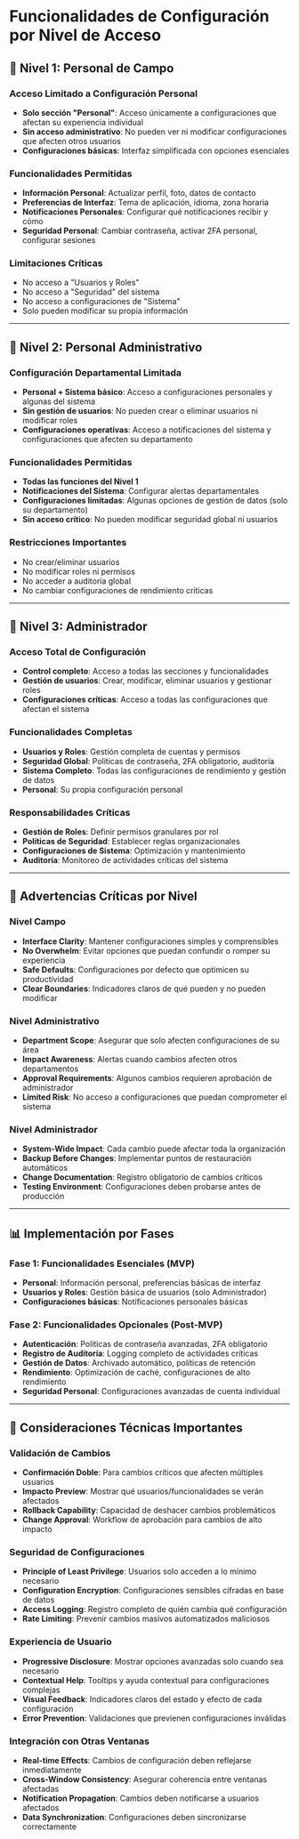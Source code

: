 # Funcionalidades de Configuración por Nivel de Acceso

## 🔧 **Nivel 1: Personal de Campo**

### **Acceso Limitado a Configuración Personal**
- **Solo sección "Personal"**: Acceso únicamente a configuraciones que afectan su experiencia individual
- **Sin acceso administrativo**: No pueden ver ni modificar configuraciones que afecten otros usuarios
- **Configuraciones básicas**: Interfaz simplificada con opciones esenciales

### **Funcionalidades Permitidas**
- **Información Personal**: Actualizar perfil, foto, datos de contacto
- **Preferencias de Interfaz**: Tema de aplicación, idioma, zona horaria
- **Notificaciones Personales**: Configurar qué notificaciones recibir y cómo
- **Seguridad Personal**: Cambiar contraseña, activar 2FA personal, configurar sesiones

### **Limitaciones Críticas**
- No acceso a "Usuarios y Roles"
- No acceso a "Seguridad" del sistema
- No acceso a configuraciones de "Sistema"
- Solo pueden modificar su propia información

---

## 👔 **Nivel 2: Personal Administrativo**

### **Configuración Departamental Limitada**
- **Personal + Sistema básico**: Acceso a configuraciones personales y algunas del sistema
- **Sin gestión de usuarios**: No pueden crear o eliminar usuarios ni modificar roles
- **Configuraciones operativas**: Acceso a notificaciones del sistema y configuraciones que afecten su departamento

### **Funcionalidades Permitidas**
- **Todas las funciones del Nivel 1**
- **Notificaciones del Sistema**: Configurar alertas departamentales
- **Configuraciones limitadas**: Algunas opciones de gestión de datos (solo su departamento)
- **Sin acceso crítico**: No pueden modificar seguridad global ni usuarios

### **Restricciones Importantes**
- No crear/eliminar usuarios
- No modificar roles ni permisos
- No acceder a auditoría global
- No cambiar configuraciones de rendimiento críticas

---

## 🎯 **Nivel 3: Administrador**

### **Acceso Total de Configuración**
- **Control completo**: Acceso a todas las secciones y funcionalidades
- **Gestión de usuarios**: Crear, modificar, eliminar usuarios y gestionar roles
- **Configuraciones críticas**: Acceso a todas las configuraciones que afectan el sistema

### **Funcionalidades Completas**
- **Usuarios y Roles**: Gestión completa de cuentas y permisos
- **Seguridad Global**: Políticas de contraseña, 2FA obligatorio, auditoría
- **Sistema Completo**: Todas las configuraciones de rendimiento y gestión de datos
- **Personal**: Su propia configuración personal

### **Responsabilidades Críticas**
- **Gestión de Roles**: Definir permisos granulares por rol
- **Políticas de Seguridad**: Establecer reglas organizacionales
- **Configuraciones de Sistema**: Optimización y mantenimiento
- **Auditoría**: Monitoreo de actividades críticas del sistema

---

## 🚨 **Advertencias Críticas por Nivel**

### **Nivel Campo**
- **Interface Clarity**: Mantener configuraciones simples y comprensibles
- **No Overwhelm**: Evitar opciones que puedan confundir o romper su experiencia
- **Safe Defaults**: Configuraciones por defecto que optimicen su productividad
- **Clear Boundaries**: Indicadores claros de qué pueden y no pueden modificar

### **Nivel Administrativo**
- **Department Scope**: Asegurar que solo afecten configuraciones de su área
- **Impact Awareness**: Alertas cuando cambios afecten otros departamentos
- **Approval Requirements**: Algunos cambios requieren aprobación de administrador
- **Limited Risk**: No acceso a configuraciones que puedan comprometer el sistema

### **Nivel Administrador**
- **System-Wide Impact**: Cada cambio puede afectar toda la organización
- **Backup Before Changes**: Implementar puntos de restauración automáticos
- **Change Documentation**: Registro obligatorio de cambios críticos
- **Testing Environment**: Configuraciones deben probarse antes de producción

---

## 📊 **Implementación por Fases**

### **Fase 1: Funcionalidades Esenciales (MVP)**
- **Personal**: Información personal, preferencias básicas de interfaz
- **Usuarios y Roles**: Gestión básica de usuarios (solo Administrador)
- **Configuraciones básicas**: Notificaciones personales básicas

### **Fase 2: Funcionalidades Opcionales (Post-MVP)**
- **Autenticación**: Políticas de contraseña avanzadas, 2FA obligatorio
- **Registro de Auditoría**: Logging completo de actividades críticas
- **Gestión de Datos**: Archivado automático, políticas de retención
- **Rendimiento**: Optimización de caché, configuraciones de alto rendimiento
- **Seguridad Personal**: Configuraciones avanzadas de cuenta individual

---

## 🔧 **Consideraciones Técnicas Importantes**

### **Validación de Cambios**
- **Confirmación Doble**: Para cambios críticos que afecten múltiples usuarios
- **Impacto Preview**: Mostrar qué usuarios/funcionalidades se verán afectados
- **Rollback Capability**: Capacidad de deshacer cambios problemáticos
- **Change Approval**: Workflow de aprobación para cambios de alto impacto

### **Seguridad de Configuraciones**
- **Principle of Least Privilege**: Usuarios solo acceden a lo mínimo necesario
- **Configuration Encryption**: Configuraciones sensibles cifradas en base de datos
- **Access Logging**: Registro completo de quién cambia qué configuración
- **Rate Limiting**: Prevenir cambios masivos automatizados maliciosos

### **Experiencia de Usuario**
- **Progressive Disclosure**: Mostrar opciones avanzadas solo cuando sea necesario
- **Contextual Help**: Tooltips y ayuda contextual para configuraciones complejas
- **Visual Feedback**: Indicadores claros del estado y efecto de cada configuración
- **Error Prevention**: Validaciones que previenen configuraciones inválidas

### **Integración con Otras Ventanas**
- **Real-time Effects**: Cambios de configuración deben reflejarse inmediatamente
- **Cross-Window Consistency**: Asegurar coherencia entre ventanas afectadas
- **Notification Propagation**: Cambios deben notificarse a usuarios afectados
- **Data Synchronization**: Configuraciones deben sincronizarse correctamente
